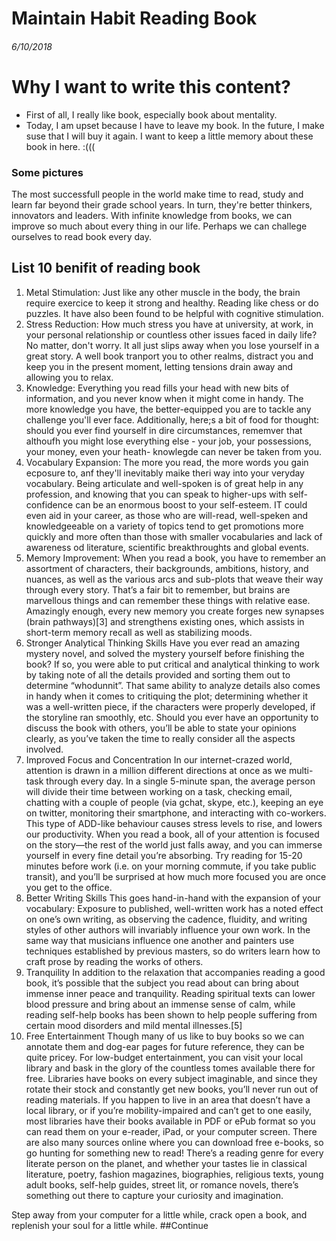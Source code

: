# Maintain Habit Reading Book
###### 6/10/2018
# Why I want to write this content? 
+ First of all, I really like book, especially book about mentality.
+ Today, I am upset because I have to leave my  book. In the future, I make suse that I will buy it again. I want to keep a little memory about these book in here. :(((
### Some pictures 
The most successfull people in the world make time to read, study and learn  far beyond their grade school years. In turn, they're better thinkers, innovators and leaders.
With infinite knowledge from books, we can improve so much about every thing in our life. Perhaps we can challege ourselves to read book every day.
## List 10 benifit of reading book
1. Metal Stimulation: 
Just like any other muscle in the body, the brain require exercice to keep it strong and healthy. Reading like chess or do puzzles. It have also been found to be helpful with cognitive stimulation.
2. Stress Reduction: 
How much stress you have at university, at work, in your personal relationship or countless other issues faced in daily life? 
No matter, don't worry. It all just slips away when you lose yourself in a great story.  A well book tranport you to other realms, distract you and keep you in the present moment, letting tensions drain away and  allowing you to relax. 
3. Knowledge: 
Everything you read fills your head with new bits of information, and you never know when it might come in handy. The more knowledge you have, the better-equipped you are to tackle any challenge you'll ever face.
Additionally, here;s a bit of food for thought:  should you ever find yourself in dire circumstances, rememver that althoufh you might lose everything else - your job, your possessions, your money, even your heath- knowlegde can never be taken from you.
4. Vocabulary Expansion: 
The more you read, the more words you gain ecposure to, anf they'll inevitably maike theri way into  your veryday vocabulary. 
Being articulate and well-spoken is of great help in any profession, and knowing that you can speak to higher-ups with self-confidence can be an enormous boost to  your self-esteem. IT could even aid in your career, as those who are will-read, well-speken and knowledgeeable on a variety of topics tend to get promotions more quickly and more often than those with smaller vocabularies and lack of awareness od literature, scientific breakthroughts and global events.
5. Memory Improvement: 
When you read a book, you have to remember an assortment of characters, their backgrounds, ambitions, history, and nuances, as well as the various arcs and sub-plots that weave their way through every story. That’s a fair bit to remember, but brains are marvellous things and can remember these things with relative ease.
Amazingly enough, every new memory you create forges new synapses (brain pathways)[3] and strengthens existing ones, which assists in short-term memory recall as well as stabilizing moods.
6. Stronger Analytical Thinking Skills
Have you ever read an amazing mystery novel, and solved the mystery yourself before finishing the book? If so, you were able to put critical and analytical thinking to work by taking note of all the details provided and sorting them out to determine “whodunnit”.
That same ability to analyze details also comes in handy when it comes to critiquing the plot; determining whether it was a well-written piece, if the characters were properly developed, if the storyline ran smoothly, etc.
Should you ever have an opportunity to discuss the book with others, you’ll be able to state your opinions clearly, as you’ve taken the time to really consider all the aspects involved.
7. Improved Focus and Concentration
In our internet-crazed world, attention is drawn in a million different directions at once as we multi-task through every day.
In a single 5-minute span, the average person will divide their time between working on a task, checking email, chatting with a couple of people (via gchat, skype, etc.), keeping an eye on twitter, monitoring their smartphone, and interacting with co-workers. This type of ADD-like behaviour causes stress levels to rise, and lowers our productivity.
When you read a book, all of your attention is focused on the story—the rest of the world just falls away, and you can immerse yourself in every fine detail you’re absorbing.
Try reading for 15-20 minutes before work (i.e. on your morning commute, if you take public transit), and you’ll be surprised at how much more focused you are once you get to the office.
8. Better Writing Skills
This goes hand-in-hand with the expansion of your vocabulary:
Exposure to published, well-written work has a noted effect on one’s own writing, as observing the cadence, fluidity, and writing styles of other authors will invariably influence your own work.
In the same way that musicians influence one another and painters use techniques established by previous masters, so do writers learn how to craft prose by reading the works of others.
9. Tranquility
In addition to the relaxation that accompanies reading a good book, it’s possible that the subject you read about can bring about immense inner peace and tranquility.
Reading spiritual texts can lower blood pressure and bring about an immense sense of calm, while reading self-help books has been shown to help people suffering from certain mood disorders and mild mental illnesses.[5]
10. Free Entertainment
Though many of us like to buy books so we can annotate them and dog-ear pages for future reference, they can be quite pricey.
For low-budget entertainment, you can visit your local library and bask in the glory of the countless tomes available there for free. Libraries have books on every subject imaginable, and since they rotate their stock and constantly get new books, you’ll never run out of reading materials.
If you happen to live in an area that doesn’t have a local library, or if you’re mobility-impaired and can’t get to one easily, most libraries have their books available in PDF or ePub format so you can read them on your e-reader, iPad, or your computer screen.
There are also many sources online where you can download free e-books, so go hunting for something new to read!
There’s a reading genre for every literate person on the planet, and whether your tastes lie in classical literature, poetry, fashion magazines, biographies, religious texts, young adult books, self-help guides, street lit, or romance novels, there’s something out there to capture your curiosity and imagination.

Step away from your computer for a little while, crack open a book, and replenish your soul for a little while.
##Continue


